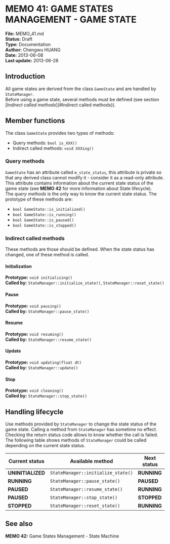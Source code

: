 # MEMO 41: GAME STATES MANAGEMENT - GAME STATE
**File:** MEMO_41.md    
**Status:** Draft    
**Type:** Documentation    
**Author:** Chengwu HUANG    
**Date:** 2013-06-08    
**Last update:** 2013-06-28

## Introduction
All game states are derived from the class `GameState` and are handled by
`StateManager`.    
Before using a game state, several methods must be defined (see section
[*Indirect called methods*](#Indirect called methods)).

## Member functions
The class `GameState` provides two types of methods:
* Query methods: `bool is_XXX()`
* Indirect called methods: `void XXXing()`

### Query methods
`GameState` has an attribute called `m_state_status`, this attribute
is private so that any derived class cannot modify it - consider it as
a read-only attribute.    
This attribute contains information about the current state status of
the game state (see **MEMO 42** for more information about State lifecycle).    
The *query methods* is the only way to know the current state status.
The prototype of these methods are:
* `bool GameState::is_initialized()`
* `bool GameState::is_running()`
* `bool GameState::is_paused()`
* `bool GameState::is_stopped()`

<a name="Indirect called methods"></a>
### Indirect called methods
These methods are those should be defined. When the state status has changed,
one of these method is called.

#### Initialization
**Prototype:** `void initializing()`    
**Called by:** `StateManager::initialize_state()`, `StateManager::reset_state()`

#### Pause
**Prototype:** `void pausing()`    
**Called by:** `StateManager::pause_state()`

#### Resume
**Prototype:** `void resuming()`    
**Called by:** `StateManager::resume_state()`

#### Update
**Prototype:** `void updating(float dt)`    
**Called by:** `StateManager::update()`

#### Stop
**Prototype:** `void cleaning()`    
**Called by:** `StateManager::stop_state()`

## Handling lifecycle
Use methods provided by `StateManager` to change the state status of
the game state. Calling a method from `StateManager` has sometime no effect.
Checking the return status code allows to know whether the call is failed.    
The following table shows methods of `StateManager` could be called depending
on the current state status.


| Current status     | Available method                   | Next status     |
|--------------------|------------------------------------|-----------------|
| **UNINITIALIZED**  | `StateManager::initialize_state()` | **RUNNING**     |
| **RUNNING**        | `StateManager::pause_state()`      | **PAUSED**      |
| **PAUSED**         | `StateManager::resume_state()`     | **RUNNING**     |
| **PAUSED**         | `StateManager::stop_state()`       | **STOPPED**     |
| **STOPPED**        | `StateManager::reset_state()`      | **RUNNING**     |


## See also
**MEMO 42:** Game States Management - State Machine
